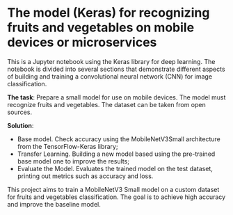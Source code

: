 # The model (Keras) for recognizing fruits and vegetables on mobile devices or microservices

This is a Jupyter notebook using the Keras library for deep learning. The notebook is divided into several sections that demonstrate different aspects of building and training a convolutional neural network (CNN) for image classification.

 **The task**: Prepare a small model for use on mobile devices. The model must recognize fruits and vegetables. The dataset can be taken from open sources.

**Solution**:  
* Base model. Check accuracy using the MobileNetV3Small architecture from the TensorFlow-Keras library;
* Transfer Learning. Building a new model based using the pre-trained base model one to improve the results;
* Evaluate the Model. Evaluates the trained model on the test dataset, printing out metrics such as accuracy and loss.  

This project aims to train a MobileNetV3 Small model on a custom dataset for fruits and vegetables classification. The goal is to achieve high accuracy and improve the baseline model.
